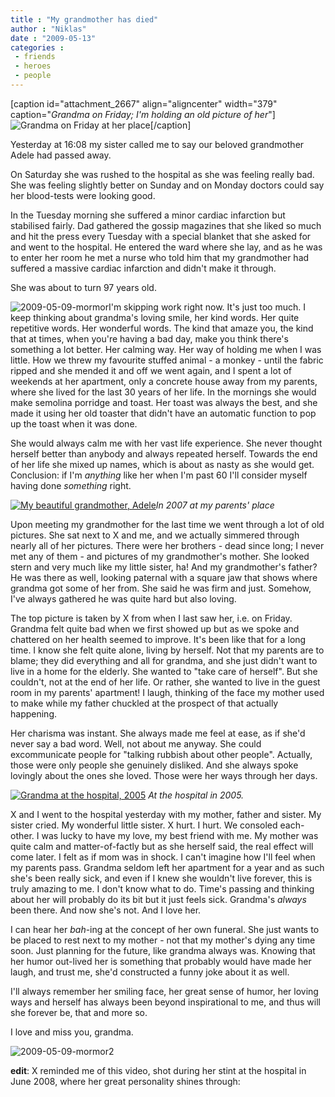 ```yaml
---
title : "My grandmother has died"
author : "Niklas"
date : "2009-05-13"
categories : 
 - friends
 - heroes
 - people
---
```


\[caption id="attachment\_2667" align="aligncenter" width="379" caption="_Grandma on Friday; I'm holding an old picture of her_"\]![Grandma on Friday at her place](https://niklasblog.com/wp-content/2009-05-09-mormor1.jpg "2009-05-09-mormor1")\[/caption\]

Yesterday at 16:08 my sister called me to say our beloved grandmother Adele had passed away.

On Saturday she was rushed to the hospital as she was feeling really bad. She was feeling slightly better on Sunday and on Monday doctors could say her blood-tests were looking good.

In the Tuesday morning she suffered a minor cardiac infarction but stabilised fairly. Dad gathered the gossip magazines that she liked so much and hit the press every Tuesday with a special blanket that she asked for and went to the hospital. He entered the ward where she lay, and as he was to enter her room he met a nurse who told him that my grandmother had suffered a massive cardiac infarction and didn't make it through.

She was about to turn 97 years old.

![2009-05-09-mormor](https://niklasblog.com/wp-content/2009-05-09-mormor-300x225.jpg "2009-05-09-mormor")I'm skipping work right now. It's just too much. I keep thinking about grandma's loving smile, her kind words. Her quite repetitive words. Her wonderful words. The kind that amaze you, the kind that at times, when you're having a bad day, make you think there's something a lot better. Her calming way. Her way of holding me when I was little. How we threw my favourite stuffed animal - a monkey - until the fabric ripped and she mended it and off we went again, and I spent a lot of weekends at her apartment, only a concrete house away from my parents, where she lived for the last 30 years of her life. In the mornings she would make semolina porridge and toast. Her toast was always the best, and she made it using her old toaster that didn't have an automatic function to pop up the toast when it was done.

She would always calm me with her vast life experience. She never thought herself better than anybody and always repeated herself. Towards the end of her life she mixed up names, which is about as nasty as she would get. Conclusion: if I'm _anything_ like her when I'm past 60 I'll consider myself having done _something_ right.

[![My beautiful grandmother, Adele](http://farm1.static.flickr.com/225/516820171_50ae57c49c.jpg)](http://www.flickr.com/photos/pivic/516820171)_In 2007 at my parents' place_

Upon meeting my grandmother for the last time we went through a lot of old pictures. She sat next to X and me, and we actually simmered through nearly all of her pictures. There were her brothers - dead since long; I never met any of them - and pictures of my grandmother's mother. She looked stern and very much like my little sister, ha! And my grandmother's father? He was there as well, looking paternal with a square jaw that shows where grandma got some of her from. She said he was firm and just. Somehow, I've always gathered he was quite hard but also loving.

The top picture is taken by X from when I last saw her, i.e. on Friday. Grandma felt quite bad when we first showed up but as we spoke and chattered on her health seemed to improve. It's been like that for a long time. I know she felt quite alone, living by herself. Not that my parents are to blame; they did everything and all for grandma, and she just didn't want to live in a home for the elderly. She wanted to "take care of herself". But she couldn't, not at the end of her life. Or rather, she wanted to live in the guest room in my parents' apartment! I laugh, thinking of the face my mother used to make while my father chuckled at the prospect of that actually happening.

Her charisma was instant. She always made me feel at ease, as if she'd never say a bad word. Well, not about me anyway. She could excommunicate people for "talking rubbish about other people". Actually, those were only people she genuinely disliked. And she always spoke lovingly about the ones she loved. Those were her ways through her days.

[![Grandma at the hospital, 2005](http://farm1.static.flickr.com/22/35593909_7dd49a4e4a.jpg)](http://www.flickr.com/photos/pivic/35593909) _At the hospital in 2005._

X and I went to the hospital yesterday with my mother, father and sister. My sister cried. My wonderful little sister. X hurt. I hurt. We consoled each-other. I was lucky to have my love, my best friend with me. My mother was quite calm and matter-of-factly but as she herself said, the real effect will come later. I felt as if mom was in shock. I can't imagine how I'll feel when my parents pass. Grandma seldom left her apartment for a year and as such she's been really sick, and even if I knew she wouldn't live forever, this is truly amazing to me. I don't know what to do. Time's passing and thinking about her will probably do its bit but it just feels sick. Grandma's _always_ been there. And now she's not. And I love her.

I can hear her _bah_\-ing at the concept of her own funeral. She just wants to be placed to rest next to my mother - not that my mother's dying any time soon. Just planning for the future, like grandma always was. Knowing that her humor out-lived her is something that probably would have made her laugh, and trust me, she'd constructed a funny joke about it as well.

I'll always remember her smiling face, her great sense of humor, her loving ways and herself has always been beyond inspirational to me, and thus will she forever be, that and more so.

I love and miss you, grandma.

![2009-05-09-mormor2](https://niklasblog.com/wp-content/2009-05-09-mormor2.jpg "2009-05-09-mormor2")

**edit**: X reminded me of this video, shot during her stint at the hospital in June 2008, where her great personality shines through:

